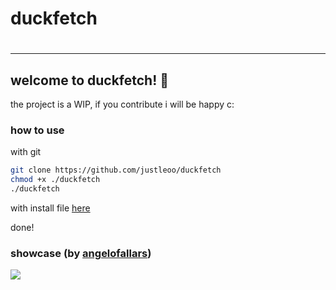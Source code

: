 <h1>duckfetch<h1>
<hr>

## welcome to duckfetch! 🦆

the project is a WIP, if you contribute i will be happy c:

### how to use

with git

```bash
git clone https://github.com/justleoo/duckfetch
chmod +x ./duckfetch
./duckfetch
```

with install file [here](https://github.com/justleoo/duckfetch/blob/main/install)

done!

### showcase (by [angelofallars](https://github.com/angelofallars))

<img src="https://user-images.githubusercontent.com/39676098/152470945-01d0cf4f-16a2-4240-a3e9-facd144220d5.png">

